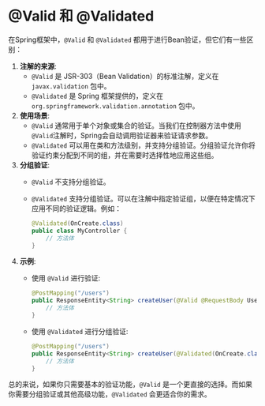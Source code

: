 # @Valid 和 @Validated

在Spring框架中，`@Valid` 和 `@Validated` 都用于进行Bean验证，但它们有一些区别：

1. **注解的来源**:
   * `@Valid` 是 JSR-303（Bean Validation）的标准注解，定义在 `javax.validation` 包中。
   * `@Validated` 是 Spring 框架提供的，定义在 `org.springframework.validation.annotation` 包中。
2. **使用场景**:
   * `@Valid` 通常用于单个对象或集合的验证。当我们在控制器方法中使用`@Valid`注解时，Spring会自动调用验证器来验证请求参数。
   * `@Validated` 可以用在类和方法级别，并支持分组验证。分组验证允许你将验证约束分配到不同的组，并在需要时选择性地应用这些组。
3. **分组验证**:
   * `@Valid` 不支持分组验证。
   *   `@Validated` 支持分组验证。可以在注解中指定验证组，以便在特定情况下应用不同的验证逻辑。例如：

       ```java
       @Validated(OnCreate.class)
       public class MyController {
           // 方法体
       }
       ```
4. **示例**:
   *   使用 `@Valid` 进行验证:

       ```java
       @PostMapping("/users")
       public ResponseEntity<String> createUser(@Valid @RequestBody User user) {
           // 方法体
       }
       ```
   *   使用 `@Validated` 进行分组验证:

       ```java
       @PostMapping("/users")
       public ResponseEntity<String> createUser(@Validated(OnCreate.class) @RequestBody User user) {
           // 方法体
       }
       ```

总的来说，如果你只需要基本的验证功能，`@Valid` 是一个更直接的选择。而如果你需要分组验证或其他高级功能，`@Validated` 会更适合你的需求。

